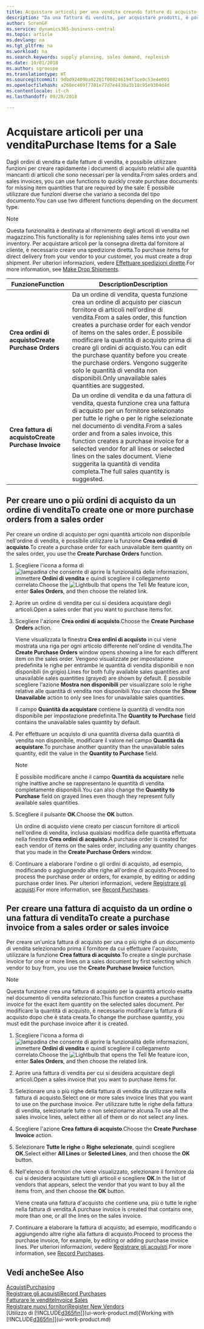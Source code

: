 ```yaml
---
title: Acquistare articoli per una vendita creando fatture di acquisto | Documenti Microsoft
description: "Da una fattura di vendita, per acquistare prodotti, è possibile creare una fattura di acquisto per un fornitore."
author: SorenGP
ms.service: dynamics365-business-central
ms.topic: article
ms.devlang: na
ms.tgt_pltfrm: na
ms.workload: na
ms.search.keywords: supply planning, sales demand, replenish
ms.date: 10/01/2018
ms.author: sgroespe
ms.translationtype: HT
ms.sourcegitcommit: 9dbd92409ba02281f008246194f3ce0c53e4e001
ms.openlocfilehash: a268ec469f7781e77d7e4438a3b18c95e9304d4d
ms.contentlocale: it-ch
ms.lasthandoff: 09/28/2018

---
```

# <a name="purchase-items-for-a-sale"></a><span data-ttu-id="38502-103">Acquistare articoli per una vendita</span><span class="sxs-lookup"><span data-stu-id="38502-103">Purchase Items for a Sale</span></span>
<span data-ttu-id="38502-104">Dagli ordini di vendita e dalle fatture di vendita, è possibile utilizzare funzioni per creare rapidamente i documenti di acquisto relativi alle quantità mancanti di articoli che sono necessari per la vendita.</span><span class="sxs-lookup"><span data-stu-id="38502-104">From sales orders and sales invoices, you can use functions to quickly create purchase documents for missing item quantities that are required by the sale.</span></span> <span data-ttu-id="38502-105">È possibile utilizzare due funzioni diverse che variano a seconda del tipo documento.</span><span class="sxs-lookup"><span data-stu-id="38502-105">You can use two different functions depending on the document type.</span></span>

> [!Note]
> <span data-ttu-id="38502-106">Questa funzionalità è destinata al rifornimento degli articoli di vendita nel magazzino.</span><span class="sxs-lookup"><span data-stu-id="38502-106">This functionality is for replenishing sales items into your own inventory.</span></span> <span data-ttu-id="38502-107">Per acquistare articoli per la consegna diretta dal fornitore al cliente, è necessario creare una spedizione diretta.</span><span class="sxs-lookup"><span data-stu-id="38502-107">To purchase items for direct delivery from your vendor to your customer, you must create a drop shipment.</span></span> <span data-ttu-id="38502-108">Per ulteriori informazioni, vedere [Effettuare spedizioni dirette](sales-how-drop-shipment.md).</span><span class="sxs-lookup"><span data-stu-id="38502-108">For more information, see [Make Drop Shipments](sales-how-drop-shipment.md).</span></span>   

|<span data-ttu-id="38502-109">Funzione</span><span class="sxs-lookup"><span data-stu-id="38502-109">Function</span></span>|<span data-ttu-id="38502-110">Description</span><span class="sxs-lookup"><span data-stu-id="38502-110">Description</span></span>|
|--------|-----------|
|<span data-ttu-id="38502-111">**Crea ordini di acquisto**</span><span class="sxs-lookup"><span data-stu-id="38502-111">**Create Purchase Orders**</span></span>|<span data-ttu-id="38502-112">Da un ordine di vendita, questa funzione crea un ordine di acquisto per ciascun fornitore di articoli nell'ordine di vendita.</span><span class="sxs-lookup"><span data-stu-id="38502-112">From a sales order, this function creates a purchase order for each vendor of items on the sales order.</span></span> <span data-ttu-id="38502-113">È possibile modificare la quantità di acquisto prima di creare gli ordini di acquisto.</span><span class="sxs-lookup"><span data-stu-id="38502-113">You can edit the purchase quantity before you create the purchase orders.</span></span> <span data-ttu-id="38502-114">Vengono suggerite solo le quantità di vendita non disponibili.</span><span class="sxs-lookup"><span data-stu-id="38502-114">Only unavailable sales quantities are suggested.</span></span>
|<span data-ttu-id="38502-115">**Crea fattura di acquisto**</span><span class="sxs-lookup"><span data-stu-id="38502-115">**Create Purchase Invoice**</span></span>|<span data-ttu-id="38502-116">Da un ordine di vendita e da una fattura di vendita, questa funzione crea una fattura di acquisto per un fornitore selezionato per tutte le righe o per le righe selezionate nel documento di vendita.</span><span class="sxs-lookup"><span data-stu-id="38502-116">From a sales order and from a sales invoice, this function creates a purchase invoice for a selected vendor for all lines or selected lines on the sales document.</span></span> <span data-ttu-id="38502-117">Viene suggerita la quantità di vendita completa.</span><span class="sxs-lookup"><span data-stu-id="38502-117">The full sales quantity is suggested.</span></span>|

## <a name="to-create-one-or-more-purchase-orders-from-a-sales-order"></a><span data-ttu-id="38502-118">Per creare uno o più ordini di acquisto da un ordine di vendita</span><span class="sxs-lookup"><span data-stu-id="38502-118">To create one or more purchase orders from a sales order</span></span>
<span data-ttu-id="38502-119">Per creare un ordine di acquisto per ogni quantità articolo non disponibile nell'ordine di vendita, è possibile utilizzare la funzione **Crea ordini di acquisto**.</span><span class="sxs-lookup"><span data-stu-id="38502-119">To create a purchase order for each unavailable item quantity on the sales order, you use the **Create Purchase Orders** function.</span></span>

1. <span data-ttu-id="38502-120">Scegliere l'icona a forma di ![lampadina che consente di aprire la funzionalità delle informazioni](media/ui-search/search_small.png "Informazioni sull'operazione che si desidera eseguire"), immettere **Ordini di vendita** e quindi scegliere il collegamento correlato.</span><span class="sxs-lookup"><span data-stu-id="38502-120">Choose the ![Lightbulb that opens the Tell Me feature](media/ui-search/search_small.png "Tell me what you want to do") icon, enter **Sales Orders**, and then choose the related link.</span></span>
2. <span data-ttu-id="38502-121">Aprire un ordine di vendita per cui si desidera acquistare degli articoli.</span><span class="sxs-lookup"><span data-stu-id="38502-121">Open a sales order that you want to purchase items for.</span></span>
3. <span data-ttu-id="38502-122">Scegliere l'azione **Crea ordini di acquisto**.</span><span class="sxs-lookup"><span data-stu-id="38502-122">Choose the **Create Purchase Orders** action.</span></span>

    <span data-ttu-id="38502-123">Viene visualizzata la finestra **Crea ordini di acquisto** in cui viene mostrata una riga per ogni articolo differente nell'ordine di vendita.</span><span class="sxs-lookup"><span data-stu-id="38502-123">The **Create Purchase Orders** window opens showing a line for each different item on the sales order.</span></span> <span data-ttu-id="38502-124">Vengono visualizzate per impostazione predefinita le righe per entrambe le quantità di vendita disponibili e non disponibili (in grigio).</span><span class="sxs-lookup"><span data-stu-id="38502-124">Lines for both fully available sales quantities and unavailable sales quantities (grayed) are shown by default.</span></span> <span data-ttu-id="38502-125">È possibile scegliere l'azione **Mostra non disponibili** per visualizzare solo le righe relative alle quantità di vendita non disponibili.</span><span class="sxs-lookup"><span data-stu-id="38502-125">You can choose the **Show Unavailable** action to only see lines for unavailable sales quantities.</span></span>

    <span data-ttu-id="38502-126">Il campo **Quantità da acquistare** contiene la quantità di vendita non disponibile per impostazione predefinita.</span><span class="sxs-lookup"><span data-stu-id="38502-126">The **Quantity to Purchase** field contains the unavailable sales quantity by default.</span></span>
4. <span data-ttu-id="38502-127">Per effettuare un acquisto di una quantità diversa dalla quantità di vendita non disponibile, modificare il valore nel campo **Quantità da acquistare**.</span><span class="sxs-lookup"><span data-stu-id="38502-127">To purchase another quantity than the unavailable sales quantity, edit the value in the **Quantity to Purchase** field.</span></span>

    > [!NOTE]  
    >   <span data-ttu-id="38502-128">È possibile modificare anche il campo **Quantità da acquistare** nelle righe inattive anche se rappresentano le quantità di vendita completamente disponibili.</span><span class="sxs-lookup"><span data-stu-id="38502-128">You can also change the **Quantity to Purchase** field on grayed lines even though they represent fully available sales quantities.</span></span>
5. <span data-ttu-id="38502-129">Scegliere il pulsante **OK**.</span><span class="sxs-lookup"><span data-stu-id="38502-129">Choose the **OK** button.</span></span>

    <span data-ttu-id="38502-130">Un ordine di acquisto viene creato per ciascun fornitore di articoli nell'ordine di vendita, inclusa qualsiasi modifica delle quantità effettuata nella finestra **Crea ordini di acquisto**.</span><span class="sxs-lookup"><span data-stu-id="38502-130">A purchase order is created for each vendor of items on the sales order, including any quantity changes that you made in the **Create Purchase Orders** window.</span></span>
7. <span data-ttu-id="38502-131">Continuare a elaborare l'ordine o gli ordini di acquisto, ad esempio, modificando o aggiungendo altre righe all'ordine di acquisto.</span><span class="sxs-lookup"><span data-stu-id="38502-131">Proceed to process the purchase order or orders, for example, by editing or adding purchase order lines.</span></span> <span data-ttu-id="38502-132">Per ulteriori informazioni, vedere [Registrare gli acquisti](purchasing-how-record-purchases.md).</span><span class="sxs-lookup"><span data-stu-id="38502-132">For more information, see [Record Purchases](purchasing-how-record-purchases.md).</span></span>


## <a name="to-create-a-purchase-invoice-from-a-sales-order-or-sales-invoice"></a><span data-ttu-id="38502-133">Per creare una fattura di acquisto da un ordine o una fattura di vendita</span><span class="sxs-lookup"><span data-stu-id="38502-133">To create a purchase invoice from a sales order or sales invoice</span></span>
<span data-ttu-id="38502-134">Per creare un'unica fattura di acquisto per una o più righe di un documento di vendita selezionando prima il fornitore da cui effettuare l'acquisto, utilizzare la funzione **Crea fattura di acquisto**.</span><span class="sxs-lookup"><span data-stu-id="38502-134">To create a single purchase invoice for one or more lines on a sales document by first selecting which vendor to buy from, you use the **Create Purchase Invoice** function.</span></span>

> [!NOTE]  
>   <span data-ttu-id="38502-135">Questa funzione crea una fattura di acquisto per la quantità articolo esatta nel documento di vendita selezionato.</span><span class="sxs-lookup"><span data-stu-id="38502-135">This function creates a purchase invoice for the exact item quantity on the selected sales document.</span></span> <span data-ttu-id="38502-136">Per modificare la quantità di acquisto, è necessario modificare la fattura di acquisto dopo che è stata creata.</span><span class="sxs-lookup"><span data-stu-id="38502-136">To change the purchase quantity, you must edit the purchase invoice after it is created.</span></span>  

1. <span data-ttu-id="38502-137">Scegliere l'icona a forma di ![lampadina che consente di aprire la funzionalità delle informazioni](media/ui-search/search_small.png "Informazioni sull'operazione che si desidera eseguire"), immettere **Ordini di vendita** e quindi scegliere il collegamento correlato.</span><span class="sxs-lookup"><span data-stu-id="38502-137">Choose the ![Lightbulb that opens the Tell Me feature](media/ui-search/search_small.png "Tell me what you want to do") icon, enter **Sales Orders**, and then choose the related link.</span></span>
2. <span data-ttu-id="38502-138">Aprire una fattura di vendita per cui si desidera acquistare degli articoli.</span><span class="sxs-lookup"><span data-stu-id="38502-138">Open a sales invoice that you want to purchase items for.</span></span>
3. <span data-ttu-id="38502-139">Selezionare una o più righe della fattura di vendita da utilizzare nella fattura di acquisto.</span><span class="sxs-lookup"><span data-stu-id="38502-139">Select one or more sales invoice lines that you want to use on the purchase invoice.</span></span> <span data-ttu-id="38502-140">Per utilizzare tutte le righe della fattura di vendita, selezionarle tutte o non selezionarne alcuna.</span><span class="sxs-lookup"><span data-stu-id="38502-140">To use all the sales invoice lines, select either all of them or do not select any lines.</span></span>
4. <span data-ttu-id="38502-141">Scegliere l'azione **Crea fattura di acquisto**.</span><span class="sxs-lookup"><span data-stu-id="38502-141">Choose the **Create Purchase Invoice** action.</span></span>
5. <span data-ttu-id="38502-142">Selezionare **Tutte le righe** o **Righe selezionate**, quindi scegliere **OK**.</span><span class="sxs-lookup"><span data-stu-id="38502-142">Select either **All Lines** or **Selected Lines**, and then choose the **OK** button.</span></span>  
6. <span data-ttu-id="38502-143">Nell'elenco di fornitori che viene visualizzato, selezionare il fornitore da cui si desidera acquistare tutti gli articoli e scegliere **OK**.</span><span class="sxs-lookup"><span data-stu-id="38502-143">In the list of vendors that appears, select the vendor that you want to buy all the items from, and then choose the **OK** button.</span></span>

    <span data-ttu-id="38502-144">Viene creata una fattura d'acquisto che contiene una, più o tutte le righe nella fattura di vendita.</span><span class="sxs-lookup"><span data-stu-id="38502-144">A purchase invoice is created that contains one, more than one, or all the lines on the sales invoice.</span></span>
7. <span data-ttu-id="38502-145">Continuare a elaborare la fattura di acquisto, ad esempio, modificando o aggiungendo altre righe alla fattura di acquisto.</span><span class="sxs-lookup"><span data-stu-id="38502-145">Proceed to process the purchase invoice, for example, by editing or adding purchase invoice lines.</span></span> <span data-ttu-id="38502-146">Per ulteriori informazioni, vedere [Registrare gli acquisti](purchasing-how-record-purchases.md).</span><span class="sxs-lookup"><span data-stu-id="38502-146">For more information, see [Record Purchases](purchasing-how-record-purchases.md).</span></span>

## <a name="see-also"></a><span data-ttu-id="38502-147">Vedi anche</span><span class="sxs-lookup"><span data-stu-id="38502-147">See Also</span></span>
[<span data-ttu-id="38502-148">Acquisti</span><span class="sxs-lookup"><span data-stu-id="38502-148">Purchasing</span></span>](purchasing-manage-purchasing.md)  
[<span data-ttu-id="38502-149">Registrare gli acquisti</span><span class="sxs-lookup"><span data-stu-id="38502-149">Record Purchases</span></span>](purchasing-how-record-purchases.md)  
[<span data-ttu-id="38502-150">Fatturare le vendite</span><span class="sxs-lookup"><span data-stu-id="38502-150">Invoice Sales</span></span>](sales-how-invoice-sales.md)  
[<span data-ttu-id="38502-151">Registrare nuovi fornitori</span><span class="sxs-lookup"><span data-stu-id="38502-151">Register New Vendors</span></span>](purchasing-how-register-new-vendors.md)  
<span data-ttu-id="38502-152">[Utilizzo di [!INCLUDE[d365fin](includes/d365fin_md.md)]](ui-work-product.md)</span><span class="sxs-lookup"><span data-stu-id="38502-152">[Working with [!INCLUDE[d365fin](includes/d365fin_md.md)]](ui-work-product.md)</span></span>

